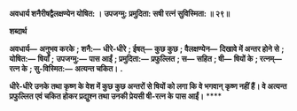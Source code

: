 **अवधार्य शनैरीषद्वैलक्षण्येन योषित: ।** **उपजग्मु: प्रमुदिता: सषी रत्नं सुविस्मिता: ॥ २९॥** 

**शब्दार्थ** 

**अवधार्य—** **अनुभव करके** **; शनै:—** **धीरे-धीरे** **; ईषत्—** **कुछ कुछ** **; वैलक्षण्येन—** **दिखावे में अन्तर होने से** **; योषित:—** **षियाँ** **;** **उपजग्मु:—** **पास आईं** **; प्रमुदिता:—** **प्रफुल्लित** **; स—** **सहित** **; षी—** **षियों के** **; रत्नम्—** **रत्न के** **; सु-विस्मित:—** **अत्यन्त चकित।** **.** 

**धीरे-धीरे उनके तथा कृष्ण के वेश में कुछ कुछ अन्तरों से षियों को लगा कि वे भगवान्** **कृष्ण नहीं हैं। वे अत्यन्त प्रफुल्लित एवं चकित होकर प्रद्युश्न तथा उनकी प्रेयसी षी-रत्न के** **पास आईं।** **** 